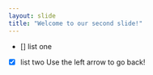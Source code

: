 ```yaml
---
layout: slide
title: "Welcome to our second slide!"
---
```

- [] list one
- [x] list two
Use the left arrow to go back!